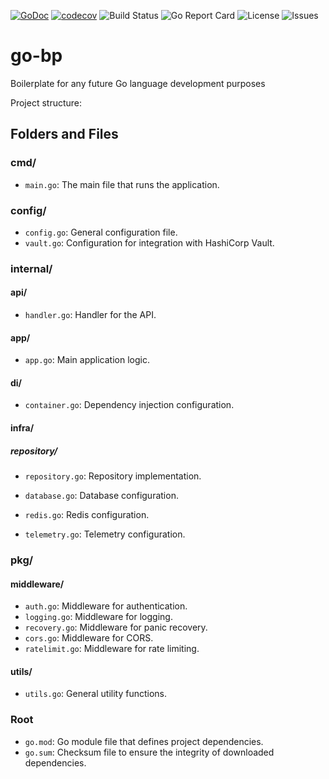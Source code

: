 [![GoDoc](https://godoc.org/github.com/renatosaksanni/go-bp?status.svg)](https://godoc.org/github.com/renatosaksanni/go-bp)
[![codecov](https://codecov.io/gh/renatosaksanni/go-bp/branch/main/graph/badge.svg)](https://codecov.io/gh/renatosaksanni/go-bp)
![Build Status](https://img.shields.io/github/actions/workflow/status/renatosaksanni/go-bp/ci.yml?branch=main)
![Go Report Card](https://goreportcard.com/badge/github.com/renatosaksanni/go-bp)
![License](https://img.shields.io/github/license/renatosaksanni/go-bp.svg)
![Issues](https://img.shields.io/github/issues/renatosaksanni/go-bp.svg)


# go-bp
Boilerplate for any future Go language development purposes

Project structure:


## Folders and Files

### cmd/
- `main.go`: The main file that runs the application.

### config/
- `config.go`: General configuration file.
- `vault.go`: Configuration for integration with HashiCorp Vault.

### internal/
#### api/
- `handler.go`: Handler for the API.

#### app/
- `app.go`: Main application logic.

#### di/
- `container.go`: Dependency injection configuration.

#### infra/
##### repository/
- `repository.go`: Repository implementation.

- `database.go`: Database configuration.
- `redis.go`: Redis configuration.
- `telemetry.go`: Telemetry configuration.

### pkg/
#### middleware/
- `auth.go`: Middleware for authentication.
- `logging.go`: Middleware for logging.
- `recovery.go`: Middleware for panic recovery.
- `cors.go`: Middleware for CORS.
- `ratelimit.go`: Middleware for rate limiting.

#### utils/
- `utils.go`: General utility functions.

### Root
- `go.mod`: Go module file that defines project dependencies.
- `go.sum`: Checksum file to ensure the integrity of downloaded dependencies.
